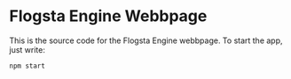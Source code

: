 # Flogsta Engine Webbpage
This is the source code for the Flogsta Engine webbpage.
To start the app, just write:

```
npm start
```